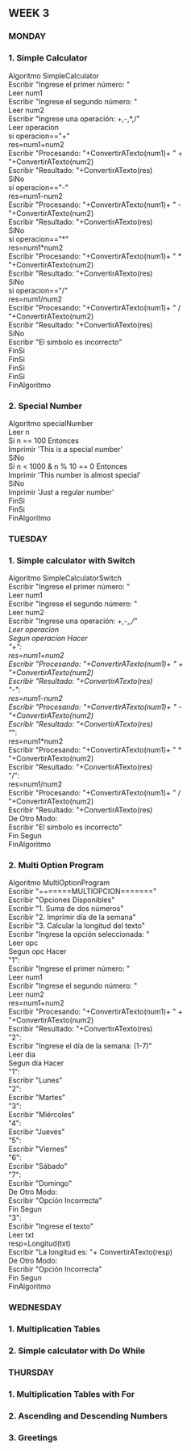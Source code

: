 ## WEEK 3 

### MONDAY
### 1. Simple Calculator
<p>Algoritmo SimpleCalculator <br>
	Escribir "Ingrese el primer número: " <br>
	Leer num1 <br>
	Escribir "Ingrese el segundo número: " <br>
	Leer num2 <br>
	Escribir "Ingrese una operación: +,-,*,/" <br>
	Leer operacion <br>
	si operacion=="+" <br>
		res=num1+num2 <br>
		Escribir "Procesando: "+ConvertirATexto(num1)+ " + "+ConvertirATexto(num2) <br>
		Escribir "Resultado: "+ConvertirATexto(res) <br>
	SiNo <br>
		si operacion=="-" <br>
			res=num1-num2 <br>
			Escribir "Procesando: "+ConvertirATexto(num1)+ " - "+ConvertirATexto(num2) <br>
			Escribir "Resultado: "+ConvertirATexto(res) <br>
		SiNo <br>
			si operacion=="*" <br>
				res=num1*num2 <br>
				Escribir "Procesando: "+ConvertirATexto(num1)+ " * "+ConvertirATexto(num2) <br>
				Escribir "Resultado: "+ConvertirATexto(res) <br>
			SiNo <br>
				si operacion=="/" <br>
					res=num1/num2 <br>
					Escribir "Procesando: "+ConvertirATexto(num1)+ " / "+ConvertirATexto(num2) <br>
					Escribir "Resultado: "+ConvertirATexto(res) <br>
				SiNo <br>
					Escribir "El simbolo es incorrecto" <br>
				FinSi <br>
			FinSi <br>
		FinSi <br>
	FinSi <br>
FinAlgoritmo <br></p>





### 2. Special Number

Algoritmo specialNumber <br>
	Leer n <br>
	Si n == 100 Entonces <br>
		Imprimir 'This is a special number' <br>
	SiNo <br>
		Si n < 1000 & n % 10 == 0   Entonces <br>
			Imprimir 'This number is almost special' <br>
		SiNo <br>
			Imprimir 'Just a regular number' <br>
		FinSi <br>
	FinSi <br>
FinAlgoritmo <br>


### TUESDAY
### 1. Simple calculator with Switch

Algoritmo SimpleCalculatorSwitch <br>
	Escribir "Ingrese el primer número: " <br>
	Leer num1 <br>
	Escribir "Ingrese el segundo número: " <br>
	Leer num2 <br>
	Escribir "Ingrese una operación: +,-,*,/" <br>
	Leer operacion <br>
	Segun operacion Hacer <br>
		"+": <br>
			res=num1+num2 <br>
			Escribir "Procesando: "+ConvertirATexto(num1)+ " + "+ConvertirATexto(num2) <br>
			Escribir "Resultado: "+ConvertirATexto(res) <br>
		"-": <br>
			res=num1-num2 <br>
			Escribir "Procesando: "+ConvertirATexto(num1)+ " - "+ConvertirATexto(num2) <br>
			Escribir "Resultado: "+ConvertirATexto(res) <br>
		"*": <br>
			res=num1*num2 <br>
			Escribir "Procesando: "+ConvertirATexto(num1)+ " * "+ConvertirATexto(num2) <br>
			Escribir "Resultado: "+ConvertirATexto(res) <br>
		"/": <br>
			res=num1/num2 <br>
			Escribir "Procesando: "+ConvertirATexto(num1)+ " / "+ConvertirATexto(num2) <br>
			Escribir "Resultado: "+ConvertirATexto(res) <br>
		De Otro Modo: <br>
			Escribir "El simbolo es incorrecto" <br>
	Fin Segun <br>
FinAlgoritmo <br>

### 2. Multi Option Program

Algoritmo MultiOptionProgram <br>
	Escribir "=======MULTIOPCION=======" <br>
	Escribir "Opciones Disponibles" <br>
	Escribir "1. Suma de dos números" <br>
	Escribir "2. Imprimir día de la semana" <br>
	Escribir "3. Calcular la longitud del texto" <br>
	Escribir "Ingrese la opción seleccionada: " <br>
	Leer opc <br>
	Segun opc Hacer <br>
		"1": <br>
			Escribir "Ingrese el primer número: " <br>
			Leer num1 <br>
			Escribir "Ingrese el segundo número: " <br>
			Leer num2 <br>
			res=num1+num2 <br>
			Escribir "Procesando: "+ConvertirATexto(num1)+ " + "+ConvertirATexto(num2) <br>
			Escribir "Resultado: "+ConvertirATexto(res) <br>
		"2": <br>
			Escribir "Ingrese el día de la semana: (1-7)" <br>
			Leer dia <br>
			Segun dia Hacer <br>
				"1": <br>
					Escribir "Lunes" <br>
				"2": <br>
					Escribir "Martes" <br>
				"3": <br>
					Escribir "Miércoles" <br>
				"4": <br>
					Escribir "Jueves" <br>
				"5": <br>
					Escribir "Viernes" <br>
				"6": <br>
					Escribir "Sábado" <br>
				"7": <br>
					Escribir "Domingo" <br>
				De Otro Modo: <br>
					Escribir "Opción Incorrecta" <br>
			Fin Segun <br>
		"3": <br>
			Escribir "Ingrese el texto" <br>
			Leer txt <br>
			resp=Longitud(txt) <br>
			Escribir "La longitud es: "+ ConvertirATexto(resp) <br>
		De Otro Modo: <br>
			Escribir "Opción Incorrecta" <br>
	Fin Segun <br>
FinAlgoritmo <br>

### WEDNESDAY
### 1. Multiplication Tables
### 2.  Simple calculator with Do While

### THURSDAY
### 1. Multiplication Tables with For
### 2. Ascending and Descending Numbers
### 3. Greetings
